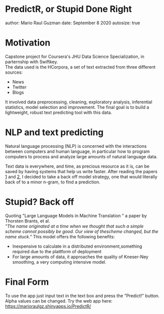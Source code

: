 PredictR, or Stupid Done Right
========================================================
author: Mario Raul Guzman
date: September 8 2020
autosize: true

Motivation
========================================================

Capstone project for Coursera's JHU Data Science Specialization, in parternship with Swiftkey.  
The data used is the HCorpora, a set of text extracted from three different sources:  
- News  
- Twitter  
- Blogs  
  
It involved  data preprocessing, cleaning, exploratory analysis, inferential statistics, model selection and improvement. The final goal is to build a lightweight, robust text predicting tool with this data.


NLP and text predicting
========================================================
Natural language processing (NLP) is concerned with the interactions between computers and human language, in particular how to program computers to process and analyze large amounts of natural language data.
  
Text data is everywhere, and time, as precious resource as it is, can be saved by having systems that help us write faster. After reading the papers [1](https://web.stanford.edu/~jurafsky/slp3/3.pdf) and [2](https://www.aclweb.org/anthology/D07-1090.pdf), I decided to take a back off model strategy, one that would literally back of to a minor n-gram, to find a prediction.  


Stupid? Back off
========================================================
Quoting "Large Language Models in Machine Translation
" a paper by Thorsten Brants, et al.  
*"The name originated at a time when we thought that such a simple scheme cannot possibly be good. Our view of thescheme changed, but the name stuck."* 
This model offers the following benefits:
- Inexpensive to calculate in a distributed environment,something required due to the plattform of deployment 
- For large amounts of data, it approaches the quality of Kneser-Ney smoothing, a very computing intensive model. 

Final Form
========================================================
To use the app just input text in the text box and press the "Predict!" button.  
Alpha values can be changed.
Try the web app here: https://marioraulgz.shinyapps.io/PredictR/  

